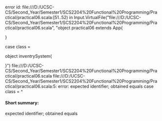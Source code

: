 error id: file:///D:/UCSC-CS/Second_Year/Semester1/SCS2204%20Functional%20Programming/Practical/practical06.scala:[51..52) in Input.VirtualFile("file:///D:/UCSC-CS/Second_Year/Semester1/SCS2204%20Functional%20Programming/Practical/practical06.scala", "object practical06 extends App{

}

case class =

object inventrySystem{

}")
file:///D:/UCSC-CS/Second_Year/Semester1/SCS2204%20Functional%20Programming/Practical/practical06.scala
file:///D:/UCSC-CS/Second_Year/Semester1/SCS2204%20Functional%20Programming/Practical/practical06.scala:5: error: expected identifier; obtained equals
case class =
           ^
#### Short summary: 

expected identifier; obtained equals